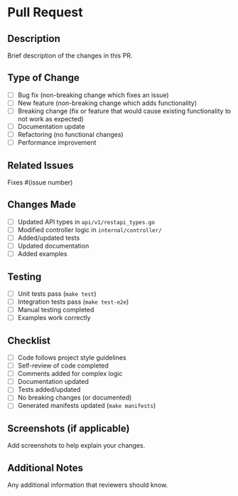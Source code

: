 # Pull Request

## Description
Brief description of the changes in this PR.

## Type of Change
- [ ] Bug fix (non-breaking change which fixes an issue)
- [ ] New feature (non-breaking change which adds functionality)
- [ ] Breaking change (fix or feature that would cause existing functionality to not work as expected)
- [ ] Documentation update
- [ ] Refactoring (no functional changes)
- [ ] Performance improvement

## Related Issues
Fixes #(issue number)

## Changes Made
- [ ] Updated API types in `api/v1/restapi_types.go`
- [ ] Modified controller logic in `internal/controller/`
- [ ] Added/updated tests
- [ ] Updated documentation
- [ ] Added examples

## Testing
- [ ] Unit tests pass (`make test`)
- [ ] Integration tests pass (`make test-e2e`)
- [ ] Manual testing completed
- [ ] Examples work correctly

## Checklist
- [ ] Code follows project style guidelines
- [ ] Self-review of code completed
- [ ] Comments added for complex logic
- [ ] Documentation updated
- [ ] Tests added/updated
- [ ] No breaking changes (or documented)
- [ ] Generated manifests updated (`make manifests`)

## Screenshots (if applicable)
Add screenshots to help explain your changes.

## Additional Notes
Any additional information that reviewers should know.